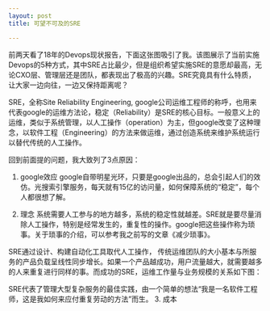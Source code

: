 ```yaml
---
layout: post
title: 可望不可及的SRE

---
```

前两天看了18年的Devops现状报告，下面这张图吸引了我。该图展示了当前实施Devops的5种方式，其中SRE占比最少，但是组织希望实施SRE的意愿却最高，无论CXO层、管理层还是团队，都表现出了极高的兴趣。SRE究竟具有什么特质，让大家一边向往，一边又保持距离呢？

SRE，全称Site Reliability Engineering, google公司运维工程师的称呼，也用来代表google的运维方法论，稳定（Reliability）是SRE的核心目标。一般意义上的运维，类似于系统管理，以人工操作（operation）为主，但google改变了这种理念，以软件工程（Engineering）的方法来做运维，通过创造系统来维护系统运行以替代传统的人工操作。

回到前面提的问题，我大致列了3点原因：
1. google效应
google自带明星光环，只要是google出品的，总会引起人们的效仿。光搜索引擎服务，每天就有15亿的访问量，如何保障系统的“稳定”，每个人都很想了解。

2. 理念
系统需要人工参与的地方越多，系统的稳定性就越差。SRE就是要尽量消除人工操作，特别是经常发生的，重复性的操作。google把这些操作称为琐事。关于琐事的介绍，可以参考我之前写的文章《减少琐事》。

SRE通过设计、构建自动化工具取代人工操作， 传统运维团队的大小基本与所服务的产品负载呈线性同步增长。如果一个产品越成功，用户流量越大，就需要越多的人来重复进行同样的事。而成功的SRE，运维工作量与业务规模的关系如下图：

SRE代表了管理大型复杂服务的最佳实践，由一个简单的想法“我是一名软件工程师，这是我如何来应付重复劳动的方法”而生。
3. 成本